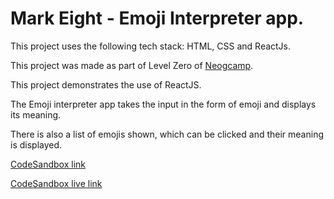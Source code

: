 # Mark Eight - Emoji Interpreter app. 

This project uses the following tech stack: HTML, CSS and ReactJs. 

This project was made as part of Level Zero of [Neogcamp](www.neog.camp).

This project demonstrates the use of ReactJS. 

The Emoji interpreter app takes the input in the form of emoji and displays its meaning. 

There is also a list of emojis shown, which can be clicked and their meaning is displayed.

[CodeSandbox link](https://codesandbox.io/s/fruit-emoji-interpreter-tgpx92)

[CodeSandbox live link](https://tgpx92.csb.app/)

